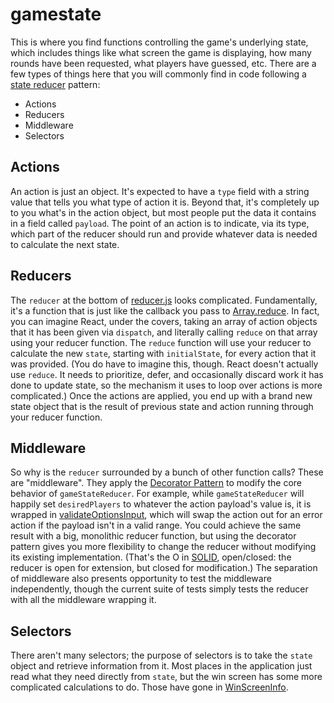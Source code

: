 # gamestate
This is where you find functions controlling the game's underlying state, which includes things like what screen the game is displaying, how many rounds have been requested, what players have guessed, etc. There are a few types of things here that you will commonly find in code following a [state reducer](https://redux.js.org/tutorials/fundamentals/part-3-state-actions-reducers) pattern:
- Actions
- Reducers
- Middleware
- Selectors

## Actions
An action is just an object. It's expected to have a `type` field with a string value that tells you what type of action it is. Beyond that, it's completely up to you what's in the action object, but most people put the data it contains in a field called `payload`. The point of an action is to indicate, via its type, which part of the reducer should run and provide whatever data is needed to calculate the next state.

## Reducers
The `reducer` at the bottom of [reducer.js](./reducer.js) looks complicated. Fundamentally, it's a function that is just like the callback you pass to [Array.reduce](https://developer.mozilla.org/en-US/docs/Web/JavaScript/Reference/Global_Objects/Array/reduce). In fact, you can imagine React, under the covers, taking an array of action objects that it has been given via `dispatch`, and literally calling `reduce` on that array using your reducer function. The `reduce` function will use your reducer to calculate the new `state`, starting with `initialState`, for every action that it was provided. (You do have to imagine this, though. React doesn't actually use `reduce`. It needs to prioritize, defer, and occasionally discard work it has done to update state, so the mechanism it uses to loop over actions is more complicated.) Once the actions are applied, you end up with a brand new state object that is the result of previous state and action running through your reducer function.

## Middleware
So why is the `reducer` surrounded by a bunch of other function calls? These are "middleware". They apply the [Decorator Pattern](https://blog.logrocket.com/understanding-javascript-decorators/) to modify the core behavior of `gameStateReducer`. For example, while `gameStateReducer` will happily set `desiredPlayers` to whatever the action payload's value is, it is wrapped in [validateOptionsInput](./options.js), which will swap the action out for an error action if the payload isn't in a valid range. You could achieve the same result with a big, monolithic reducer function, but using the decorator pattern gives you more flexibility to change the reducer without modifying its existing implementation. (That's the O in [SOLID](https://www.geeksforgeeks.org/solid-principle-in-programming-understand-with-real-life-examples/), open/closed: the reducer is open for extension, but closed for modification.) The separation of middleware also presents opportunity to test the middleware independently, though the current suite of tests simply tests the reducer with all the middleware wrapping it.

## Selectors
There aren't many selectors; the purpose of selectors is to take the `state` object and retrieve information from it. Most places in the application just read what they need directly from `state`, but the win screen has some more complicated calculations to do. Those have gone in [WinScreenInfo](./win-selectors.js).
